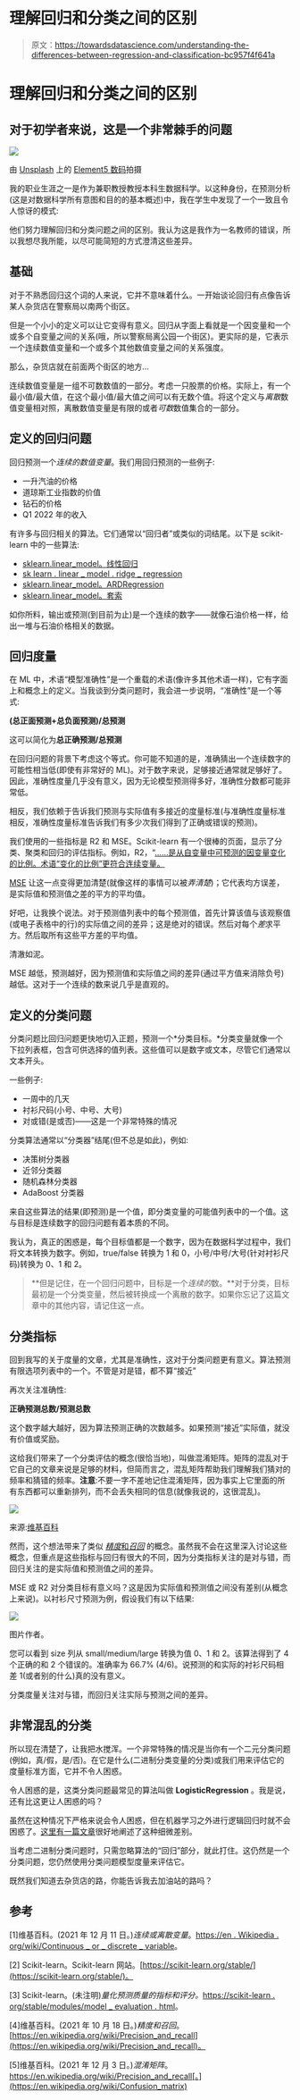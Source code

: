 # 理解回归和分类之间的区别

> 原文：<https://towardsdatascience.com/understanding-the-differences-between-regression-and-classification-bc957f4f641a>

# 理解回归和分类之间的区别

## 对于初学者来说，这是一个非常棘手的问题

![](img/02f1ddc7bca37525d8eb961dd8536a57.png)

由 [Unsplash](https://unsplash.com?utm_source=medium&utm_medium=referral) 上的 [Element5 数码](https://unsplash.com/@element5digital?utm_source=medium&utm_medium=referral)拍摄

我的职业生涯之一是作为兼职教授教授本科生数据科学。以这种身份，在预测分析(这是对数据科学所有意图和目的的基本概述)中，我在学生中发现了一个一致且令人惊讶的模式:

他们努力理解回归和分类问题之间的区别。我认为这是我作为一名教师的错误，所以我想尽我所能，以尽可能简短的方式澄清这些差异。

## 基础

对于不熟悉回归这个词的人来说，它并不意味着什么。一开始谈论回归有点像告诉某人杂货店在警察局以南两个街区。

但是一个小小的定义可以让它变得有意义。回归从字面上看就是一个因变量和一个或多个自变量之间的关系(哦，所以警察局离公园一个街区)。更实际的是，它表示一个连续数值变量和一个或多个其他数值变量之间的关系强度。

那么，杂货店就在前面两个街区的地方…

连续数值变量是一组不可数数值的一部分。考虑一只股票的价格。实际上，有一个最小值/最大值，在这个最小值/最大值之间可以有无数个值。将这个定义与*离散*数值变量相对照，离散数值变量是有限的或者*可数*数值集合的一部分。

## 定义的回归问题

回归预测一个*连续的数值变量*。我们用回归预测的一些例子:

*   一升汽油的价格
*   道琼斯工业指数的价值
*   钻石的价格
*   Q1 2022 年的收入

有许多与回归相关的算法。它们通常以“回归者”或类似的词结尾。以下是 scikit-learn 中的一些算法:

*   [sklearn.linear_model。线性回归](https://scikit-learn.org/stable/modules/generated/sklearn.linear_model.LinearRegression.html?highlight=regression#sklearn.linear_model.LinearRegression)
*   [sk learn . linear _ model . ridge _ regression](https://scikit-learn.org/stable/modules/generated/sklearn.linear_model.ridge_regression.html?highlight=regression#sklearn.linear_model.ridge_regression)
*   [sklearn.linear_model。ARDRegression](https://scikit-learn.org/stable/modules/generated/sklearn.linear_model.ARDRegression.html?highlight=regression#sklearn.linear_model.ARDRegression)
*   [sklearn.linear_model。套索](https://scikit-learn.org/stable/modules/linear_model.html#lasso)

如你所料，输出或预测(到目前为止)是一个连续的数字——就像石油价格一样，给出一堆与石油价格相关的数据。

## 回归度量

在 ML 中，术语“模型准确性”是一个重载的术语(像许多其他术语一样)，它有字面上和概念上的定义。当我谈到分类问题时，我会进一步说明，“准确性”是一个等式:

**(总正面预测+总负面预测)/总预测**

这可以简化为**总正确预测/总预测**

在回归问题的背景下考虑这个等式。你可能不知道的是，准确猜出一个连续数字的可能性相当低(即使有非常好的 ML)。对于数字来说，足够接近通常就足够好了。因此，准确性度量几乎没有意义，因为无论模型预测得多好，准确性分数都可能非常低。

相反，我们依赖于告诉我们预测与实际值有多接近的度量标准(与准确性度量标准相反，准确性度量标准告诉我们有多少次我们得到了正确或错误的预测)。

我们使用的一些指标是 R2 和 MSE。Scikit-learn 有一个很棒的页面，显示了分类、聚类和回归的评估指标。例如，R2，“[……是从自变量中可预测的因变量变化的比例。术语“变化的比例”更符合连续变量。](https://en.wikipedia.org/wiki/Coefficient_of_determination)

[MSE](https://en.wikipedia.org/wiki/Mean_squared_error) 让这一点变得更加清楚(就像这样的事情可以被*弄清楚*)；它代表均方误差，是实际值和预测值之差的平方的平均值。

好吧，让我换个说法。对于预测值列表中的每个预测值，首先计算该值与该观察值(或电子表格中的行)的实际值之间的差异；这是绝对的错误。然后对每个*差*求平方。然后取所有这些平方差的平均值。

清澈如泥。

MSE 越低，预测越好，因为预测值和实际值之间的差异(通过平方值来消除负号)越低。这对于一个连续的数来说几乎是直观的。

## 定义的分类问题

分类问题比回归问题更快地切入正题，预测一个*分类目标。*分类变量就像一个下拉列表框，包含可供选择的值列表。这些值可以是数字或文本，尽管它们通常以文本开头。

一些例子:

*   一周中的几天
*   衬衫尺码(小号、中号、大号)
*   对或错(是或否)——这是一个非常特殊的情况

分类算法通常以“分类器”结尾(但不总是如此)，例如:

*   决策树分类器
*   近邻分类器
*   随机森林分类器
*   AdaBoost 分类器

来自这些算法的结果(即预测)是一个值，即分类变量的可能值列表中的一个值。这与目标是连续数字的回归问题有着本质的不同。

我认为，真正的困惑是，每个目标值都是一个数字，因为在数据科学过程中，我们将文本转换为数字。例如，true/false 转换为 1 和 0，小号/中号/大号(针对衬衫尺码)转换为 0、1 和 2。

> **但是记住，在一个回归问题中，目标是一个*连续的*数。**对于分类，目标最初是一个分类变量，然后被转换成一个离散的数字。如果你忘记了这篇文章中的其他内容，请记住这一点。

## 分类指标

回到我写的关于度量的文章，尤其是准确性，这对于分类问题更有意义。算法预测有限选项列表中的一个。不管是对是错，都不算“接近”

再次关注准确性:

**正确预测总数/预测总数**

这个数字越大越好，因为算法预测正确的次数越多。如果预测“接近”实际值，就没有价值或奖励。

这给我们带来了一个分类评估的概念(很恰当地)，叫做混淆矩阵。矩阵的混乱对于它自己的文章来说是足够的材料，但简而言之，混乱矩阵帮助我们理解我们猜对的频率和猜错的频率。**注意**:不要一字不差地记住混淆矩阵，因为事实上它里面的所有东西都可以重新排列，而不会丢失相同的信息(就像我说的，这很混乱)。

![](img/38c3833f3e0de95bf896a255f81e5d35.png)

来源:[维基百科](https://en.wikipedia.org/wiki/Confusion_matrix)

然而，这个想法带来了类似 [*精度*和*召回*](https://en.wikipedia.org/wiki/Precision_and_recall) 的概念。虽然我不会在这里深入讨论这些概念，但重点是这些指标与回归有很大的不同，因为分类指标关注的是对与错，而回归关注的是实际值和预测值之间的差异。

MSE 或 R2 对分类目标有意义吗？这是因为实际值和预测值之间没有差别(从概念上来说)。以衬衫尺寸预测为例，假设我们有以下结果:

![](img/b23ff9ecd858e2c0ae3054bd8f51b113.png)

图片作者。

您可以看到 size 列从 small/medium/large 转换为值 0、1 和 2。该算法得到了 4 个正确的和 2 个错误的。准确率为 66.7% (4/6)。说预测的和实际的衬衫尺码相差 1(或者别的什么)真的没有意义。

分类度量关注对与错，而回归关注实际与预测之间的差异。

## 非常混乱的分类

所以现在清楚了，让我把水搅浑。一个非常特殊的情况是当你有一个二元分类问题(例如，真/假，是/否)。在它是什么(二进制分类变量的分类)或我们用来评估它的度量标准方面，它并不令人困惑。

令人困惑的是，这类分类问题最常见的算法叫做 **LogisticRegression** 。我是说，还有比这更让人困惑的吗？

虽然在这种情况下严格来说会令人困惑，但在机器学习之外进行逻辑回归时就不会困惑了。[这里有一篇文章](https://turbofuture.com/industrial/Why-Logistic-Regression-Why-not-Logistic-Classification)很好地阐述了这种细微差别。

当考虑二进制分类问题时，只需忽略算法的“回归”部分，就此打住。这仍然是一个分类问题，您仍然使用分类问题模型度量来评估它。

既然我们知道去杂货店的路，你能告诉我去加油站的路吗？

## 参考

[1]维基百科。(2021 年 12 月 11 日。)*连续或离散变量*。[https://en . Wikipedia . org/wiki/Continuous _ or _ discrete _ variable](https://en.wikipedia.org/wiki/Continuous_or_discrete_variable)。

[2] Scikit-learn。Scikit-learn 网站。[https://scikit-learn.org/stable/](https://scikit-learn.org/stable/)。

[3] Scikit-learn。(未注明)*量化预测质量的指标和评分。*[https://scikit-learn . org/stable/modules/model _ evaluation . html](https://scikit-learn.org/stable/modules/model_evaluation.html)。

[4]维基百科。(2021 年 10 月 18 日。)*精度和召回*。[https://en.wikipedia.org/wiki/Precision_and_recall](https://en.wikipedia.org/wiki/Precision_and_recall)。

[5]维基百科。(2021 年 12 月 3 日。)*混淆矩阵*。https://en.wikipedia.org/wiki/Precision_and_recall[。](https://en.wikipedia.org/wiki/Confusion_matrix)